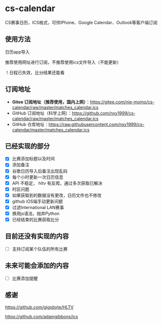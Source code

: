 # cs-calendar
CS赛事日历，ICS格式，可供IPhone、Google Calendar、Outlook等客户端订阅

## 使用方法
日历app导入

推荐使用网址进行订阅，不推荐使用ics文件导入（不能更新）

！日程已失效，比分结果还能看

## 订阅地址
- **Gitee 订阅地址（推荐使用，国内上网）**：https://gitee.com/nie-momo/cs-calendar/raw/master/matches_calendar.ics
- GitHub 订阅地址（科学上网）：https://github.com/nxy1999/cs-calendar/raw/master/matches_calendar.ics
- GitHub 仓库地址：https://raw.githubusercontent.com/nxy1999/cs-calendar/master/matches_calendar.ics


## 已经实现的部分
- [x] 比赛添加标题以及时间
- [x] 添加备注
- [x] 谷歌日历导入后备注出现乱码
- [x] 每个小时更新一次日历信息
- [x] API 不稳定， hltv 有反爬，通过多次获取已解决
- [x] 时区问题
- [x] 如果获取到的数据没有更改，日历文件也不修改
- [x] github iOS端手动更新问题
- [x] 过滤International LAN赛事
- [x] 换用js语法，抛弃Python
- [x] 已经结束的比赛获取比分

## 目前还没有实现的内容
- [ ] 支持订阅某个队伍的所有比赛

## 未来可能会添加的内容
- [ ] 比赛添加提醒

## 感谢
https://github.com/gigobyte/HLTV

https://github.com/adamgibbons/ics
